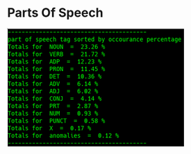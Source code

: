 # Parts Of Speech

![Part Of Speech Tag Occurrence sorted by percent ](../../.gitbook/assets/2018-12-28-145753_407x271_scrot.png)



